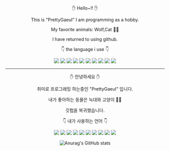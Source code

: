 <div align=center>

✋ Hello~!! ✋

This is "PrettyGaeul" I am programming as a hobby.

My favorite animals: Wolf,Cat 🐺🐱

I have returned to using github.

👇 the language i use 👇

<img src="https://img.shields.io/badge/Java-orange?style=flat-square&logo=Java&logoColor=white"/></a> <img src="https://img.shields.io/badge/JavaScript-orange?style=flat-square&logo=JavaScript&logoColor=white"/></a> <img src="https://img.shields.io/badge/Delphi-EE1F35?style=flat-square&logo=Delphi&logoColor=white"/></a> <img src="https://img.shields.io/badge/Python-3766AB?style=flat-square&logo=Python&logoColor=white"/></a> <img src="https://img.shields.io/badge/CoffeeScript-2F2625?style=flat-square&logo=CoffeeScript&logoColor=white"/></a> <img src="https://img.shields.io/badge/PHP-777BB4?style=flat-square&logo=PHP&logoColor=white"/></a> <img src="https://img.shields.io/badge/HTML5-E34F26?style=flat-square&logo=HTML5&logoColor=white"/></a> <img src="https://img.shields.io/badge/Less-1D365D?style=flat-square&logo=Less&logoColor=white"/></a> <img src="https://img.shields.io/badge/C-A8B9CC?style=flat-square&logo=C&logoColor=white"/></a> <img src="https://img.shields.io/badge/C++-00599C?style=flat-square&logo=C%2B%2B&logoColor=white"/></a>

-----------------------------------------------------------------------------------------------------------------------------------------------------------------------------

✋ 안녕하세요 ✋

취미로 프로그래밍 하는중인 "PrettyGaeul" 입니다.

내가 좋아하는 동물은 늑대와 고양이 🐺🐱

깃헙을 복귀했습니다.

👇 내가 사용하는 언어 👇

<img src="https://img.shields.io/badge/Java-orange?style=flat-square&logo=Java&logoColor=white"/></a> <img src="https://img.shields.io/badge/JavaScript-orange?style=flat-square&logo=JavaScript&logoColor=white"/></a> <img src="https://img.shields.io/badge/Delphi-EE1F35?style=flat-square&logo=Delphi&logoColor=white"/></a> <img src="https://img.shields.io/badge/Python-3766AB?style=flat-square&logo=Python&logoColor=white"/></a> <img src="https://img.shields.io/badge/CoffeeScript-2F2625?style=flat-square&logo=CoffeeScript&logoColor=white"/></a> <img src="https://img.shields.io/badge/PHP-777BB4?style=flat-square&logo=PHP&logoColor=white"/></a> <img src="https://img.shields.io/badge/HTML5-E34F26?style=flat-square&logo=HTML5&logoColor=white"/></a> <img src="https://img.shields.io/badge/Less-1D365D?style=flat-square&logo=Less&logoColor=white"/></a> <img src="https://img.shields.io/badge/C-A8B9CC?style=flat-square&logo=C&logoColor=white"/></a> <img src="https://img.shields.io/badge/C++-00599C?style=flat-square&logo=C%2B%2B&logoColor=white"/></a>

![Anurag's GitHub stats](https://github-readme-stats.vercel.app/api?username=PrettyGaeul&show_icons=true&theme=radical)

</div>
